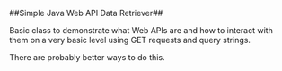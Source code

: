 ##Simple Java Web API Data Retriever##

Basic class to demonstrate what Web APIs are and how to interact with them on a very basic level using GET requests and query strings.

There are probably better ways to do this.

